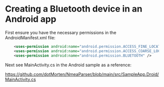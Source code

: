 # Creating a Bluetooth device in an Android app

First ensure you have the necessary permissions in the AndroidManifest.xml file:

```xml
	<uses-permission android:name="android.permission.ACCESS_FINE_LOCATION" />
	<uses-permission android:name="android.permission.ACCESS_COARSE_LOCATION" />
	<uses-permission android:name="android.permission.BLUETOOTH" />
```

Next see MainActivity.cs in the Android sample as a reference:

https://github.com/dotMorten/NmeaParser/blob/main/src/SampleApp.Droid/MainActivity.cs

